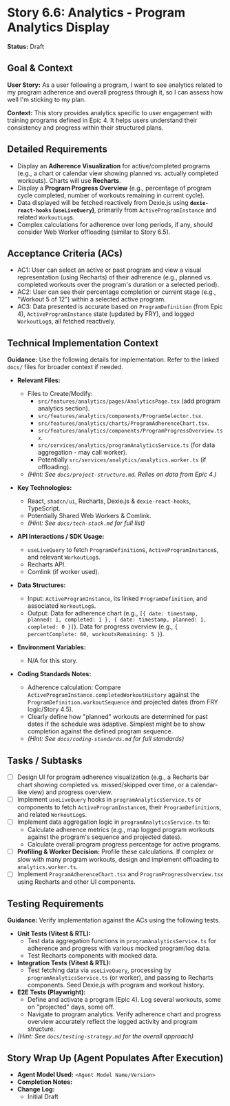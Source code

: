 # Story 6.6: Analytics - Program Analytics Display

**Status:** Draft

## Goal & Context

**User Story:** As a user following a program, I want to see analytics related to my program adherence and overall progress through it, so I can assess how well I'm sticking to my plan.

**Context:** This story provides analytics specific to user engagement with training programs defined in Epic 4. It helps users understand their consistency and progress within their structured plans.

## Detailed Requirements

* Display an **Adherence Visualization** for active/completed programs (e.g., a chart or calendar view showing planned vs. actually completed workouts). Charts will use **Recharts**.
* Display a **Program Progress Overview** (e.g., percentage of program cycle completed, number of workouts remaining in current cycle).
* Data displayed will be fetched reactively from Dexie.js using **`dexie-react-hooks` (`useLiveQuery`)**, primarily from `ActiveProgramInstance` and related `WorkoutLog`s.
* Complex calculations for adherence over long periods, if any, should consider Web Worker offloading (similar to Story 6.5).

## Acceptance Criteria (ACs)

* AC1: User can select an active or past program and view a visual representation (using Recharts) of their adherence (e.g., planned vs. completed workouts over the program's duration or a selected period).
* AC2: User can see their percentage completion or current stage (e.g., "Workout 5 of 12") within a selected active program.
* AC3: Data presented is accurate based on `ProgramDefinition` (from Epic 4), `ActiveProgramInstance` state (updated by FRY), and logged `WorkoutLog`s, all fetched reactively.

## Technical Implementation Context

**Guidance:** Use the following details for implementation. Refer to the linked `docs/` files for broader context if needed.

* **Relevant Files:**
  * Files to Create/Modify:
    * `src/features/analytics/pages/AnalyticsPage.tsx` (add program analytics section).
    * `src/features/analytics/components/ProgramSelector.tsx`.
    * `src/features/analytics/charts/ProgramAdherenceChart.tsx`.
    * `src/features/analytics/components/ProgramProgressOverview.tsx`.
    * `src/services/analytics/programAnalyticsService.ts` (for data aggregation - may call worker).
    * Potentially `src/services/analytics/analytics.worker.ts` (if offloading).
  * _(Hint: See `docs/project-structure.md`. Relies on data from Epic 4.)_

* **Key Technologies:**
  * React, `shadcn/ui`, Recharts, Dexie.js & `dexie-react-hooks`, TypeScript.
  * Potentially Shared Web Workers & Comlink.
  * _(Hint: See `docs/tech-stack.md` for full list)_

* **API Interactions / SDK Usage:**
  * `useLiveQuery` to fetch `ProgramDefinition`s, `ActiveProgramInstance`s, and relevant `WorkoutLog`s.
  * Recharts API.
  * Comlink (if worker used).

* **Data Structures:**
  * Input: `ActiveProgramInstance`, its linked `ProgramDefinition`, and associated `WorkoutLog`s.
  * Output: Data for adherence chart (e.g., `[{ date: timestamp, planned: 1, completed: 1 }, { date: timestamp, planned: 1, completed: 0 }]`). Data for progress overview (e.g., `{ percentComplete: 60, workoutsRemaining: 5 }`).

* **Environment Variables:**
  * N/A for this story.

* **Coding Standards Notes:**
  * Adherence calculation: Compare `ActiveProgramInstance.completedWorkoutHistory` against the `ProgramDefinition.workoutSequence` and projected dates (from FRY logic/Story 4.5).
  * Clearly define how "planned" workouts are determined for past dates if the schedule was adaptive. Simplest might be to show completion against the defined program sequence.
  * _(Hint: See `docs/coding-standards.md` for full standards)_

## Tasks / Subtasks

* [ ] Design UI for program adherence visualization (e.g., a Recharts bar chart showing completed vs. missed/skipped over time, or a calendar-like view) and progress overview.
* [ ] Implement `useLiveQuery` hooks in `programAnalyticsService.ts` or components to fetch `ActiveProgramInstance`s, their `ProgramDefinition`s, and related `WorkoutLog`s.
* [ ] Implement data aggregation logic in `programAnalyticsService.ts` to:
  * Calculate adherence metrics (e.g., map logged program workouts against the program's sequence and projected dates).
  * Calculate overall program progress percentage for active programs.
* [ ] **Profiling & Worker Decision:** Profile these calculations. If complex or slow with many program workouts, design and implement offloading to `analytics.worker.ts`.
* [ ] Implement `ProgramAdherenceChart.tsx` and `ProgramProgressOverview.tsx` using Recharts and other UI components.

## Testing Requirements

**Guidance:** Verify implementation against the ACs using the following tests.

* **Unit Tests (Vitest & RTL):**
  * Test data aggregation functions in `programAnalyticsService.ts` for adherence and progress with various mocked program/log data.
  * Test Recharts components with mocked data.
* **Integration Tests (Vitest & RTL):**
  * Test fetching data via `useLiveQuery`, processing by `programAnalyticsService.ts` (or worker), and passing to Recharts components. Seed Dexie.js with program and workout history.
* **E2E Tests (Playwright):**
  * Define and activate a program (Epic 4). Log several workouts, some on "projected" days, some off.
  * Navigate to program analytics. Verify adherence chart and progress overview accurately reflect the logged activity and program structure.
* _(Hint: See `docs/testing-strategy.md` for the overall approach)_

## Story Wrap Up (Agent Populates After Execution)

* **Agent Model Used:** `<Agent Model Name/Version>`
* **Completion Notes:**
* **Change Log:**
  * Initial Draft
